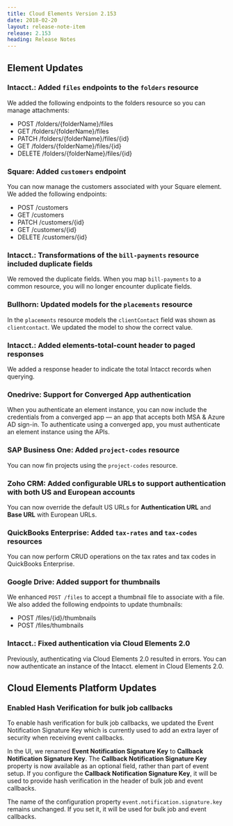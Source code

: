 ```yaml
---
title: Cloud Elements Version 2.153
date: 2018-02-20
layout: release-note-item
release: 2.153
heading: Release Notes
---
```

## Element Updates

### Intacct.: Added `files` endpoints to the `folders` resource

We added the following endpoints to the folders resource so you can manage attachments:

* POST /folders/{folderName}/files
* GET /folders/{folderName}/files
* PATCH /folders/{folderName}/files/{id}
* GET /folders/{folderName}/files/{id}
* DELETE /folders/{folderName}/files/{id}

### Square: Added `customers` endpoint

You can now manage the customers associated with your Square element. We added the following endpoints:

* POST /customers
* GET /customers
* PATCH /customers/{id}
* GET /customers/{id}
* DELETE /customers/{id}

### Intacct.: Transformations of the `bill-payments` resource included duplicate fields

We removed the duplicate fields. When you map `bill-payments` to a common resource, you will no longer encounter duplicate fields.

### Bullhorn: Updated models for the `placements` resource

In the `placements` resource models the `clientContact` field was shown as `clientcontact`. We updated the model to show the correct value.

### Intacct.: Added elements-total-count header to paged responses

We added a response header to indicate the total Intacct records when querying.

### Onedrive: Support for Converged App authentication

When you authenticate an element instance, you can now include the credentials from a converged app &mdash; an app that accepts both MSA & Azure AD sign-in. To authenticate using a converged app, you must authenticate an element instance using the APIs.

### SAP Business One: Added `project-codes` resource

You can now fin projects using the `project-codes` resource.

### Zoho CRM: Added configurable URLs to support authentication with both US and European accounts

You can now override the default US URLs for **Authentication URL** and **Base URL** with European URLs.

### QuickBooks Enterprise: Added `tax-rates` and `tax-codes` resources

You can now perform CRUD operations on the tax rates and tax codes in QuickBooks Enterprise.

### Google Drive: Added support for thumbnails

We enhanced `POST /files` to accept a thumbnail file to associate with a file. We also added the following endpoints to update thumbnails:

* POST /files/{id}/thumbnails
* POST /files/thumbnails

### Intacct.: Fixed authentication via Cloud Elements 2.0

Previously, authenticating via Cloud Elements 2.0 resulted in errors. You can now authenticate an instance of the Intacct. element in Cloud Elements 2.0.

## Cloud Elements Platform Updates

### Enabled Hash Verification for bulk job callbacks

To enable hash verification for bulk job callbacks, we updated the Event Notification Signature Key which is currently used to add an extra layer of security when receiving event callbacks.

In the UI, we renamed **Event Notification Signature Key** to **Callback Notification Signature Key**. The **Callback Notification Signature Key** property is now available as an optional field, rather than part of event setup. If you configure the **Callback Notification Signature Key**, it will be used to provide hash verification in the header of bulk job and event callbacks.

The name of the configuration property `event.notification.signature.key` remains unchanged. If you set it, it will be used for bulk job and event callbacks.
